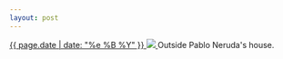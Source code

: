 ```yaml
---
layout: post
---
```


<p>
  <a href="/112">
    <time>{{ page.date | date: "%e %B %Y" }}</time>
    <img src="https://s3.amazonaws.com/life.aaronjgreenberg.com/112.jpg">
  </a>
  Outside Pablo Neruda's house.
</p>
